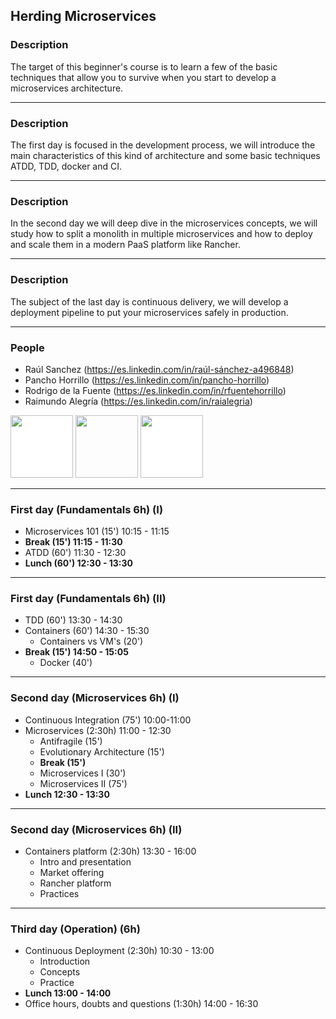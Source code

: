 ## Herding Microservices
### Description

The target of this beginner's course is to learn a few of the basic techniques
that allow you to survive when you start to develop a microservices architecture.

---

### Description

The first day is focused in the development process, we will introduce the main characteristics of this kind
of architecture and some basic techniques ATDD, TDD, docker and CI.

---

### Description

In the second day we will deep dive in the microservices concepts, we will study how to split a monolith in multiple microservices and
how to deploy and scale them in a modern PaaS platform like Rancher.

---

### Description

The subject of the last day is continuous delivery, we will develop a deployment pipeline to put your
microservices safely in production.

---

### People

* Raúl Sanchez (https://es.linkedin.com/in/raúl-sánchez-a496848)
* Pancho Horrillo (https://es.linkedin.com/in/pancho-horrillo)
* Rodrigo de la Fuente (https://es.linkedin.com/in/rfuentehorrillo)
* Raimundo Alegría (https://es.linkedin.com/in/raialegria)

<img src="./images/rancher_logo.png" height="100" style="background:white; border:none; box-shadow:none;">
<img src="./images/bbva_logo.jpg"  height="100" style="background:none; border:none; box-shadow:none;">
<img src="./images/beeva_logo.png" height="100" style="background:white; border:none; box-shadow:none;">

---

### First day (Fundamentals 6h) (I)

* Microservices 101 (15') 10:15 - 11:15
* **Break (15') 11:15 - 11:30**
* ATDD (60')  11:30 - 12:30
* **Lunch (60') 12:30 - 13:30**

---

### First day (Fundamentals 6h) (II)

* TDD (60')   13:30 - 14:30
* Containers (60') 14:30 - 15:30
  * Containers vs VM's (20')
* **Break (15')  14:50 - 15:05**
  * Docker (40')

---

### Second day (Microservices 6h) (I)

* Continuous Integration (75') 10:00-11:00
* Microservices (2:30h) 11:00 - 12:30
  * Antifragile (15')
  * Evolutionary Architecture (15')
  * **Break (15')**
  * Microservices I (30')
  *  Microservices II (75')
* **Lunch 12:30 - 13:30**

---

### Second day (Microservices 6h) (II)

* Containers platform (2:30h) 13:30 - 16:00
  * Intro and presentation 
  * Market offering
  * Rancher platform
  * Practices

---

### Third day (Operation) (6h)

* Continuous Deployment (2:30h) 10:30 - 13:00
  * Introduction
  * Concepts
  * Practice
* **Lunch 13:00 - 14:00**
* Office hours, doubts and questions (1:30h) 14:00 - 16:30
